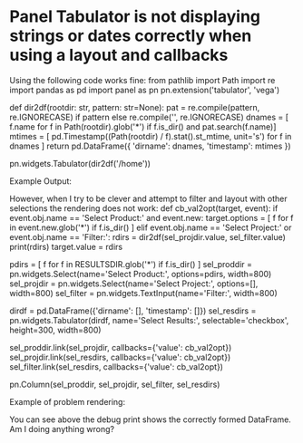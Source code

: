 
# Panel Tabulator is not displaying strings or dates correctly when using a layout and callbacks

Using the following code works fine:
from pathlib import Path
import re
import pandas as pd
import panel as pn
pn.extension('tabulator', 'vega')

def dir2df(rootdir: str, pattern: str=None):
    pat = re.compile(pattern, re.IGNORECASE) if pattern else re.compile('', re.IGNORECASE)
    dnames = [ f.name for f in Path(rootdir).glob('*') if f.is_dir() and pat.search(f.name)]
    mtimes = [ pd.Timestamp((Path(rootdir) / f).stat().st_mtime, unit='s') for f in dnames ]
    return pd.DataFrame({ 'dirname': dnames, 'timestamp': mtimes })

pn.widgets.Tabulator(dir2df('/home'))

Example Output:

However, when I try to be clever and attempt to filter and layout with other selections the rendering does not work:
def cb_val2opt(target, event):
        if event.obj.name == 'Select Product:' and event.new:
            target.options = [ f for f in event.new.glob('*') if f.is_dir() ]
        elif event.obj.name == 'Select Project:' or event.obj.name == 'Filter:':
            rdirs = dir2df(sel_projdir.value, sel_filter.value)
            print(rdirs)
            target.value = rdirs

pdirs = [ f for f in RESULTSDIR.glob('*') if f.is_dir() ]
sel_proddir = pn.widgets.Select(name='Select Product:', options=pdirs, width=800)
sel_projdir = pn.widgets.Select(name='Select Project:', options=[], width=800)
sel_filter = pn.widgets.TextInput(name='Filter:', width=800)

dirdf = pd.DataFrame({'dirname': [], 'timestamp': []})
sel_resdirs = pn.widgets.Tabulator(dirdf, name='Select Results:', selectable='checkbox', height=300, width=800)

sel_proddir.link(sel_projdir, callbacks={'value': cb_val2opt})
sel_projdir.link(sel_resdirs, callbacks={'value': cb_val2opt})
sel_filter.link(sel_resdirs, callbacks={'value': cb_val2opt})

pn.Column(sel_proddir, sel_projdir, sel_filter, sel_resdirs)

Example of problem rendering:

You can see above the debug print shows the correctly formed DataFrame.  Am I doing anything wrong?

        